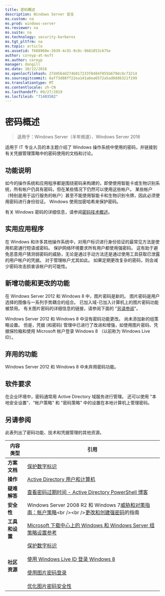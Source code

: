 ```yaml
---
title: 密码概述
description: Windows Server 安全
ms.custom: na
ms.prod: windows-server
ms.reviewer: na
ms.suite: na
ms.technology: security-kerberos
ms.tgt_pltfrm: na
ms.topic: article
ms.assetid: f608960e-2039-4c91-9c8c-9b81053c675e
author: coreyp-at-msft
ms.author: coreyp
manager: dongill
ms.date: 10/12/2016
ms.openlocfilehash: 27d456dd274b917233f0484f055b679dc8c73214
ms.sourcegitcommit: 6aff3d88ff22ea141a6ea6572a5ad8dd6321f199
ms.translationtype: MT
ms.contentlocale: zh-CN
ms.lasthandoff: 09/27/2019
ms.locfileid: "71403502"
---
```

# <a name="passwords-overview"></a>密码概述

>适用于：Windows Server（半年频道）、Windows Server 2016

适用于 IT 专业人员的本主题介绍了 Windows 操作系统中使用的密码，并链接到有关凭据管理策略中的密码使用的文档和讨论。

## <a name="BKMK_OVER"></a>功能说明
如今的操作系统和应用程序都是围绕密码来构建的，即使使用智能卡或生物识别系统，所有帐户仍具有密码，但在某些情况下仍然可以使用这些帐户。 某些帐户（特别是用于运行服务的帐户）甚至不能使用智能卡和生物识别令牌，因此必须使用密码进行身份验证。 Windows 使用加密哈希来保护密码。

有关 Windows 密码的详细信息，请参阅[密码技术概述](https://technet.microsoft.com/library/hh994558(WS.10).aspx)。

## <a name="BKMK_APP"></a>实用应用程序
在 Windows 和许多其他操作系统中，对用户标识进行身份验证的最常见方法是使用机密通行短语或密码。 保护网络环境要求所有用户都使用强密码。 这有助于避免恶意用户猜测弱密码的威胁，无论是通过手动方法还是通过使用工具获取已泄露的用户帐户的凭据。 对于管理帐户尤其如此。 如果定期更改复杂的密码，则会减少密码攻击损害该帐户的可能性。

## <a name="BKMK_NEW"></a>新增功能和更改的功能
在 Windows Server 2012 和 Windows 8 中，图片密码是新的。 图片密码是用户选择的图像与一系列手势耦合的组合。 已加入域\-已加入计算机上的图片密码功能被禁用。 有关图片密码的详细信息的链接，请参阅下面的 "[另请参阅](#BKMK_LINKS)"。

Windows Server 2012 和 Windows 8 中没有密码功能更改。 尚未添加新的组策略设置。 但是，凭据 \(和密码\) 管理中已进行了改进和增强，如使用图片密码、凭据保险箱和使用 Microsoft 帐户登录 Windows 8 （以前称为 Windows Live ID）。

## <a name="BKMK_DEP"></a>弃用的功能
Windows Server 2012 和 Windows 8 中未弃用密码功能。

## <a name="BKMK_SOFT"></a>软件要求
在企业环境中，密码通常用 Active Directory 域服务进行管理。 还可以使用 "本地安全设置"、"帐户策略" 和 "密码策略" 中的设置在本地计算机上管理密码。

## <a name="BKMK_LINKS"></a>另请参阅
此表列出了密码功能、技术和凭据管理的其他资源。

|内容类型|引用|
|--------|-------|
|**方案文档**|[保护数字标识](http://blogs.msdn.com/b/b8/archive/2011/12/14/protecting-your-digital-identity.aspx)|
|**操作**|[Active Directory 用户和计算机](https://technet.microsoft.com/library/cc754217.aspx)|
|**疑难解答**|[查看密码过期时间 \- Active Directory PowerShell 博客](http://blogs.msdn.com/b/adpowershell/archive/2010/08/09/9970198.aspx)|
|**安全性**| Windows Server 2008 R2 和 Windows 7[威胁和对策指南：帐户策略](https://technet.microsoft.com/library/hh125920(v=ws.10).aspx)<br /><br />[更改和创建强密码](https://www.microsoft.com/security/online-privacy/passwords-create.aspx)的指南|
|**工具和设置**|[Microsoft 下载中心上的 Windows 和 Windows Server 组策略设置参考](https://www.microsoft.com/download/en/details.aspx?amp;displaylang=en&displaylang=en&id=25250)|
|**社区资源**|[保护数字标识](http://blogs.msdn.com/b/b8/archive/2011/12/14/protecting-your-digital-identity.aspx)<br /><br />[使用 Windows Live ID 登录 Windows 8](http://blogs.msdn.com/b/b8/archive/2011/09/26/signing-in-to-windows-8-with-a-windows-live-id.aspx)<br /><br />[使用图片密码登录](http://blogs.msdn.com/b/b8/archive/2011/12/16/signing-in-with-a-picture-password.aspx)<br /><br />[优化图片密码安全性](http://blogs.msdn.com/b/b8/archive/2011/12/19/optimizing-picture-password-security.aspx)|


